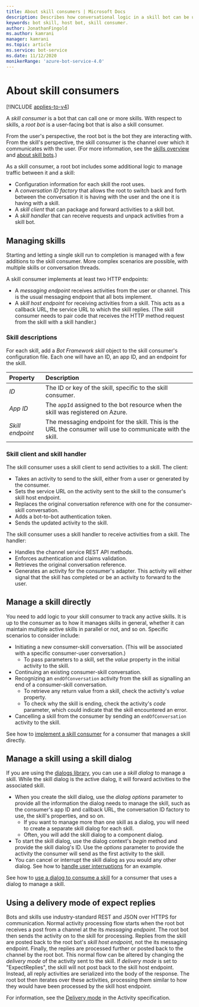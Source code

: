 ```yaml
---
title: About skill consumers | Microsoft Docs
description: Describes how conversational logic in a skill bot can be used by a skill consumer using the Bot Framework SDK.
keywords: bot skill, host bot, skill consumer.
author: JonathanFingold
ms.author: kamrani
manager: kamrani
ms.topic: article
ms.service: bot-service
ms.date: 11/12/2020
monikerRange: 'azure-bot-service-4.0'
---
```


# About skill consumers

[!INCLUDE [applies-to-v4](../includes/applies-to-v4-current.md)]

A _skill consumer_ is a bot that can call one or more skills.
With respect to skills, a _root bot_ is a user-facing bot that is also a skill consumer.

From the user's perspective, the root bot is the bot they are interacting with.
From the skill's perspective, the skill consumer is the channel over which it communicates with the user.
(For more information, see the [skills overview](skills-conceptual.md) and [about skill bots](skills-about-skill-bots.md).)

As a skill consumer, a root bot includes some additional logic to manage traffic between it and a skill:

- Configuration information for each skill the root uses.
- A _conversation ID factory_ that allows the root to switch back and forth between the conversation it is having with the user and the one it is having with a skill.
- A _skill client_ that can package and forward activities to a skill bot.
- A _skill handler_ that can receive requests and unpack activities from a skill bot.

## Managing skills

Starting and letting a single skill run to completion is managed with a few additions to the skill consumer. More complex scenarios are possible, with multiple skills or conversation threads.

A skill consumer implements at least two HTTP endpoints:

- A _messaging endpoint_ receives activities from the user or channel. This is the usual messaging endpoint that all bots implement.
- A _skill host endpoint_ for receiving activities from a skill. This acts as a callback URL, the service URL to which the skill replies. (The skill consumer needs to pair code that receives the HTTP method request from the skill with a skill handler.)

### Skill descriptions

For each skill, add a _Bot Framework skill_ object to the skill consumer's configuration file. Each one will have an ID, an app ID, and an endpoint for the skill.

| Property | Description
| :--- | :--- |
| _ID_ | The ID or key of the skill, specific to the skill consumer. |
| _App ID_ | The `appId` assigned to the bot resource when the skill was registered on Azure. |
| _Skill endpoint_ | The messaging endpoint for the skill. This is the URL the consumer will use to communicate with the skill. |

### Skill client and skill handler

<!-- Is this still accurate? -->
The skill consumer uses a skill client to send activities to a skill. The client:

- Takes an activity to send to the skill, either from a user or generated by the consumer.
- Sets the service URL on the activity sent to the skill to the consumer's skill host endpoint.
- Replaces the original conversation reference with one for the consumer-skill conversation.
- Adds a bot-to-bot authentication token.
- Sends the updated activity to the skill.

The skill consumer uses a skill handler to receive activities from a skill. The handler:

- Handles the channel service REST API methods.
- Enforces authentication and claims validation.
- Retrieves the original conversation reference.
- Generates an activity for the consumer's adapter. This activity will either signal that the skill has completed or be an activity to forward to the user.

## Manage a skill directly

You need to add logic to your skill consumer to track any active skills.
It is up to the consumer as to how it manages skills in general, whether it can maintain multiple active skills in parallel or not, and so on.
Specific scenarios to consider include:

- Initiating a new consumer-skill conversation. (This will be associated with a specific consumer-user conversation.)
  - To pass parameters to a skill, set the _value_ property in the initial activity to the skill.
- Continuing an existing consumer-skill conversation.
- Recognizing an `endOfConversation` activity from the skill as signalling an end of a consumer-skill conversation.
  - To retrieve any return value from a skill, check the activity's _value_ property.
  - To check why the skill is ending, check the activity's _code_ parameter, which could indicate that the skill encountered an error.
- Cancelling a skill from the consumer by sending an `endOfConversation` activity to the skill.

See how to [implement a skill consumer](skill-implement-consumer.md) for a consumer that manages a skill directly.

## Manage a skill using a skill dialog

If you are using the [dialogs library](bot-builder-concept-dialog.md), you can use a _skill dialog_ to manage a skill. While the skill dialog is the active dialog, it will forward activities to the associated skill.

- When you create the skill dialog, use the _dialog options_ parameter to provide all the information the dialog needs to manage the skill, such as the consumer's app ID and callback URL, the conversation ID factory to use, the skill's properties, and so on.
  - If you want to manage more than one skill as a dialog, you will need to create a separate skill dialog for each skill.
  - Often, you will add the skill dialog to a component dialog.
- To start the skill dialog, use the dialog context's _begin_ method and provide the skill dialog's ID. Use the _options_ parameter to provide the activity the consumer will send as the first activity to the skill.
- You can cancel or interrupt the skill dialog as you would any other dialog. See how to [handle user interruptions](bot-builder-howto-handle-user-interrupt.md) for an example.

See how to [use a dialog to consume a skill](skill-use-skilldialog.md) for a consumer that uses a dialog to manage a skill.

## Using a delivery mode of expect replies

Bots and skills use industry-standard REST and JSON over HTTPS for communication. Normal activity processing flow starts when the root bot receives a post from a channel at the its _messaging endpoint_. The root bot then sends the activity on to the skill for processing. Replies from the skill are posted back to the root bot's _skill host endpoint_, not the its messaging endpoint. Finally, the replies are processed further or posted back to the channel by the root bot. This normal flow can be altered by changing the _delivery mode_ of the activity sent to the skill. If _delivery mode_ is set to "ExpectReplies", the skill will not post back to the skill host endpoint.  Instead, all reply activities are serialized into the body of the response.  The root bot then iterates over these activities, processing them similar to how they would have been processed by the skill host endpoint.

For information, see the [Delivery mode](https://github.com/microsoft/botframework-sdk/blob/main/specs/botframework-activity/botframework-activity.md#delivery-mode) in the Activity specification.

